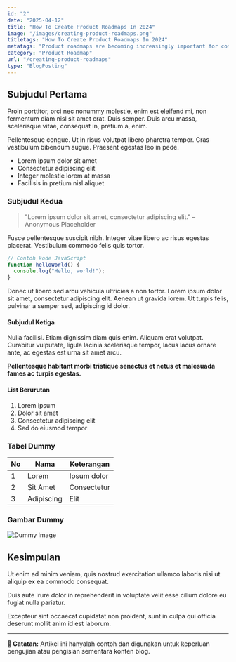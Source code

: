 ```yaml
---
id: "2"
date: "2025-04-12"
title: "How To Create Product Roadmaps In 2024"
image: "/images/creating-product-roadmaps.png"
titletags: "How To Create Product Roadmaps In 2024"
metatags: "Product roadmaps are becoming increasingly important for companies, especially as they look to move from product-led to customer-centric organizations."
category: "Product Roadmap"
url: "/creating-product-roadmaps"
type: "BlogPosting"
---
```


## Subjudul Pertama

Proin porttitor, orci nec nonummy molestie, enim est eleifend mi, non fermentum diam nisl sit amet erat. Duis semper. Duis arcu massa, scelerisque vitae, consequat in, pretium a, enim.

Pellentesque congue. Ut in risus volutpat libero pharetra tempor. Cras vestibulum bibendum augue. Praesent egestas leo in pede.

- Lorem ipsum dolor sit amet
- Consectetur adipiscing elit
- Integer molestie lorem at massa
- Facilisis in pretium nisl aliquet

### Subjudul Kedua

> "Lorem ipsum dolor sit amet, consectetur adipiscing elit." – Anonymous Placeholder

Fusce pellentesque suscipit nibh. Integer vitae libero ac risus egestas placerat. Vestibulum commodo felis quis tortor.

```js
// Contoh kode JavaScript
function helloWorld() {
  console.log("Hello, world!");
}
```

Donec ut libero sed arcu vehicula ultricies a non tortor. Lorem ipsum dolor sit amet, consectetur adipiscing elit. Aenean ut gravida lorem. Ut turpis felis, pulvinar a semper sed, adipiscing id dolor.

#### Subjudul Ketiga

Nulla facilisi. Etiam dignissim diam quis enim. Aliquam erat volutpat. Curabitur vulputate, ligula lacinia scelerisque tempor, lacus lacus ornare ante, ac egestas est urna sit amet arcu.

**Pellentesque habitant morbi tristique senectus et netus et malesuada fames ac turpis egestas.**

#### List Berurutan

1. Lorem ipsum
2. Dolor sit amet
3. Consectetur adipiscing elit
4. Sed do eiusmod tempor

### Tabel Dummy

| No  | Nama       | Keterangan  |
| --- | ---------- | ----------- |
| 1   | Lorem      | Ipsum dolor |
| 2   | Sit Amet   | Consectetur |
| 3   | Adipiscing | Elit        |

### Gambar Dummy

![Dummy Image](https://dummyimage.com/800x400/cccccc/000000&text=Dummy+Image)

## Kesimpulan

Ut enim ad minim veniam, quis nostrud exercitation ullamco laboris nisi ut aliquip ex ea commodo consequat.

Duis aute irure dolor in reprehenderit in voluptate velit esse cillum dolore eu fugiat nulla pariatur.

Excepteur sint occaecat cupidatat non proident, sunt in culpa qui officia deserunt mollit anim id est laborum.

---

**📌 Catatan:** Artikel ini hanyalah contoh dan digunakan untuk keperluan pengujian atau pengisian sementara konten blog.
